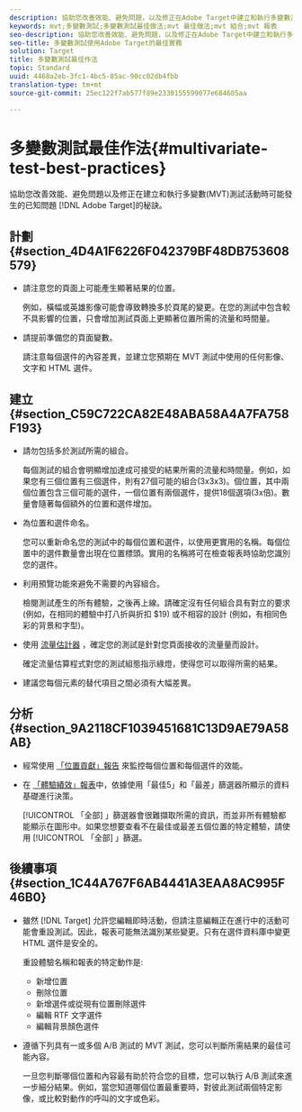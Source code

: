 ```yaml
---
description: 協助您改善效能、避免問題，以及修正在Adobe Target中建立和執行多變數測試活動時可能發生的已知問題。
keywords: mvt;多變數測試;多變數測試最佳做法;mvt 最佳做法;mvt 組合;mvt 報表
seo-description: 協助您改善效能、避免問題，以及修正在Adobe Target中建立和執行多變數測試活動時可能發生的已知問題。
seo-title: 多變數測試使用Adobe Target的最佳實務
solution: Target
title: 多變數測試最佳作法
topic: Standard
uuid: 4468a2eb-3fc1-4bc5-85ac-90cc02db4fbb
translation-type: tm+mt
source-git-commit: 25ec122f7ab577f89e2330155599077e684605aa

---
```



# 多變數測試最佳作法{#multivariate-test-best-practices}

協助您改善效能、避免問題以及修正在建立和執行多變數(MVT)測試活動時可能發生的已知問題 [!DNL Adobe Target]的秘訣。

## 計劃 {#section_4D4A1F6226F042379BF48DB753608579}

* 請注意您的頁面上可能產生顯著結果的位置。

   例如，橫幅或英雄影像可能會導致轉換多於頁尾的變更。在您的測試中包含較不具影響的位置，只會增加測試頁面上更顯著位置所需的流量和時間量。
* 請提前準備您的頁面變數。

   請注意每個選件的內容差異，並建立您預期在 MVT 測試中使用的任何影像、文字和 HTML 選件。

## 建立 {#section_C59C722CA82E48ABA58A4A7FA758F193}

* 請勿包括多於測試所需的組合。

   每個測試的組合會明顯增加達成可接受的結果所需的流量和時間量。例如，如果您有三個位置有三個選件，則有27個可能的組合(3x3x3)。個位置，其中兩個位置包含三個可能的選件，一個位置有兩個選件，提供18個選項(3x倍)。數量會隨著每個額外的位置和選件增加。

* 為位置和選件命名。

   您可以重新命名您的測試中的每個位置和選件，以使用更實用的名稱。每個位置中的選件數量會出現在位置標頭。實用的名稱將可在檢查報表時協助您識別您的選件。

* 利用預覽功能來避免不需要的內容組合。

   檢閱測試產生的所有體驗，之後再上線。請確定沒有任何組合具有對立的要求 (例如，在相同的體驗中打八折與折扣 $19) 或不相容的設計 (例如，有相同色彩的背景和字型)。

* 使用 [流量估計器](/help/c-activities/c-multivariate-testing/t-create-multivariate-test/traffic-estimator.md) ，確定您的測試是針對您頁面接收的流量量而設計。

   確定流量估算程式對您的測試組態指示綠燈，使得您可以取得所需的結果。
* 建議您每個元素的替代項目之間必須有大幅差異。

## 分析 {#section_9A2118CF1039451681C13D9AE79A58AB}

* 經常使用 [「位置貢獻」報告](/help/c-reports/location-contribution-report.md) 來監控每個位置和每個選件的效能。
* 在 [「體驗績效」報表](/help/c-reports/experience-performance-report.md)中，依據使用「最佳5」和「最差」篩選器所顯示的資料基礎進行決策。

   [!UICONTROL 「全部] 」篩選器會很難擷取所需的資訊，而並非所有體驗都能顯示在圖形中。如果您想要查看不在最佳或最差五個位置的特定體驗，請使用 [!UICONTROL 「全部] 」篩選。

## 後續事項 {#section_1C44A767F6AB4441A3EAA8AC995F46B0}

* 雖然 [!DNL Target] 允許您編輯即時活動，但請注意編輯正在進行中的活動可能會重設測試。因此，報表可能無法識別某些變更。只有在選件資料庫中變更 HTML 選件是安全的。

   重設體驗名稱和報表的特定動作是:

   * 新增位置
   * 刪除位置
   * 新增選件或從現有位置刪除選件
   * 編輯 RTF 文字選件
   * 編輯背景顏色選件

* 遵循下列具有一或多個 A/B 測試的 MVT 測試，您可以判斷所需結果的最佳可能內容。

   一旦您判斷哪個位置和內容最有助於符合您的目標，您可以執行 A/B 測試來進一步細分結果。例如，當您知道哪個位置最重要時，對彼此測試兩個特定影像，或比較對動作的呼叫的文字或色彩。

